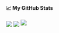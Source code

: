 #### &#x1f4c8; My GitHub Stats

<img align="center" src="https://github-readme-stats.vercel.app/api?username=nalounguyen&show_icons=true&line_height=33&count_private=true&theme=nord"  />

<img align="center" src="https://github-readme-stats.vercel.app/api/top-langs/?username=nalounguyen&&hide=javascript,css,html&langs_count=4&line_height=35&theme=nord" />

<img src="https://github-readme-streak-stats.herokuapp.com/?user=nalounguyen&theme=nord"/>


<!--
**nalounguyen/nalounguyen** is a ✨ _special_ ✨ repository because its `README.md` (this file) appears on your GitHub profile.

Here are some ideas to get you started:

- 🔭 I’m currently working on ...
- 🌱 I’m currently learning ...
- 👯 I’m looking to collaborate on ...
- 🤔 I’m looking for help with ...
- 💬 Ask me about ...
- 📫 How to reach me: ...
- 😄 Pronouns: ...
- ⚡ Fun fact: ...
-->
